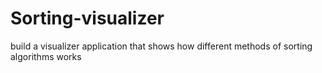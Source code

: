 # Sorting-visualizer
build a visualizer application that shows how different methods of sorting algorithms works 
